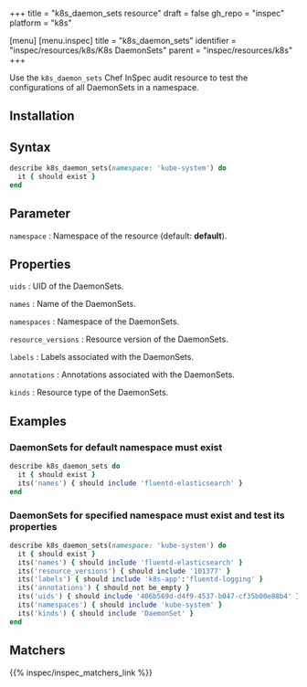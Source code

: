 +++
title = "k8s_daemon_sets resource"
draft = false
gh_repo = "inspec"
platform = "k8s"

[menu]
[menu.inspec]
title = "k8s_daemon_sets"
identifier = "inspec/resources/k8s/K8s DaemonSets"
parent = "inspec/resources/k8s"
+++

Use the `k8s_daemon_sets` Chef InSpec audit resource to test the configurations of all DaemonSets in a namespace.

## Installation

## Syntax

```ruby
describe k8s_daemon_sets(namespace: 'kube-system') do
  it { should exist }
end
```

## Parameter

`namespace`
: Namespace of the resource (default: **default**).

## Properties

`uids`
: UID of the DaemonSets.

`names`
: Name of the DaemonSets.

`namespaces`
: Namespace of the DaemonSets.

`resource_versions`
: Resource version of the DaemonSets.

`labels`
: Labels associated with the DaemonSets.

`annotations`
: Annotations associated with the DaemonSets.

`kinds`
: Resource type of the DaemonSets.

## Examples

### DaemonSets for default namespace must exist

```ruby
describe k8s_daemon_sets do
  it { should exist }
  its('names') { should include 'fluentd-elasticsearch' }
end
```

### DaemonSets for specified namespace must exist and test its properties

```ruby
describe k8s_daemon_sets(namespace: 'kube-system') do
  it { should exist }
  its('names') { should include 'fluentd-elasticsearch' }
  its('resource_versions') { should include '101377' }
  its('labels') { should include 'k8s-app':'fluentd-logging' }
  its('annotations') { should_not be_empty }
  its('uids') { should include '406b569d-d4f9-4537-b047-cf35b00e88b4' }
  its('namespaces') { should include 'kube-system' }
  its('kinds') { should include 'DaemonSet' }
end
```

## Matchers

{{% inspec/inspec_matchers_link %}}
